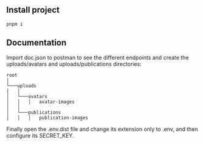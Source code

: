 ## Install project

```
pnpm i
```

## Documentation

Import doc.json to postman to see the different endpoints and create the uploads/avatars and uploads/publications directories:

```
root
│
└───uploads
│   │
│   └───avatars
│   │   │   avatar-images
│   │
│   └───publications
│   │   │   publication-images

```
Finally open the .env.dist file and change its extension only to .env, and then configure its SECRET_KEY.
